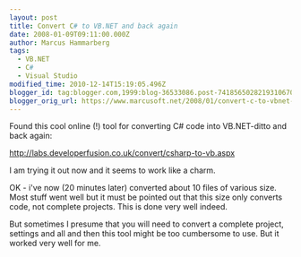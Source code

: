 ```yaml
---
layout: post
title: Convert C# to VB.NET and back again
date: 2008-01-09T09:11:00.000Z
author: Marcus Hammarberg
tags:
  - VB.NET
  - C#
  - Visual Studio
modified_time: 2010-12-14T15:19:05.496Z
blogger_id: tag:blogger.com,1999:blog-36533086.post-7418565028219310670
blogger_orig_url: https://www.marcusoft.net/2008/01/convert-c-to-vbnet-and-back-again.html
---
```


Found this cool online (!) tool for converting C# code into VB.NET-ditto and back again:

<http://labs.developerfusion.co.uk/convert/csharp-to-vb.aspx>

I am trying it out now and it seems to work like a charm.

OK - i've now (20 minutes later) converted about 10 files of various size. Most stuff went well but it must be pointed out that this size only converts code, not complete projects. This is done very well indeed.

But sometimes I presume that you will need to convert a complete project, settings and all and then this tool might be too cumbersome to use. But it worked very well for me.
